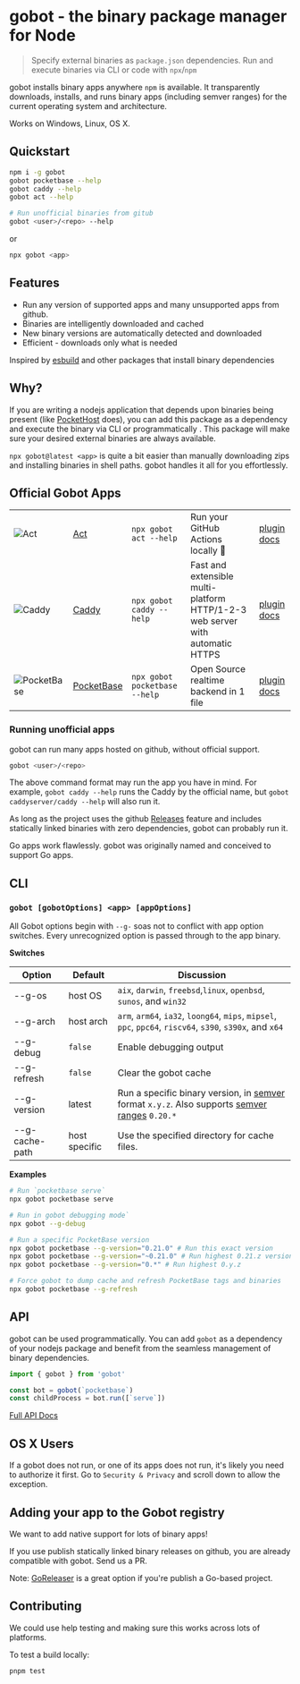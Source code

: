 # gobot - the binary package manager for Node

> Specify external binaries as `package.json` dependencies. Run and execute binaries via CLI or code with `npx`/`npm`

gobot installs binary apps anywhere `npm` is available. It transparently downloads, installs, and runs binary apps (including semver ranges) for the current operating system and architecture.

Works on Windows, Linux, OS X.

## Quickstart

```bash
npm i -g gobot
gobot pocketbase --help
gobot caddy --help
gobot act --help

# Run unofficial binaries from gitub
gobot <user>/<repo> --help
```

or

```bash
npx gobot <app>
```

## Features

- Run any version of supported apps and many unsupported apps from github.
- Binaries are intelligently downloaded and cached
- New binary versions are automatically detected and downloaded
- Efficient - downloads only what is needed

Inspired by [esbuild](https://esbuild.github.io/) and other packages that install binary dependencies

## Why?

If you are writing a nodejs application that depends upon binaries being present (like [PocketHost](https://github.com/pockethost/pockethost) does), you can add this package as a dependency and execute the binary via CLI or programmatically . This package will make sure your desired external binaries are always available.

`npx gobot@latest <app>` is quite a bit easier than manually downloading zips and installing binaries in shell paths. gobot handles it all for you effortlessly.

## Official Gobot Apps

|                                                                                              |                                      |                               |                                                                               |                                                                                               |
| -------------------------------------------------------------------------------------------- | ------------------------------------ | ----------------------------- | ----------------------------------------------------------------------------- | --------------------------------------------------------------------------------------------- |
| ![Act](https://raw.githubusercontent.com/benallfree/gobot/main/assets/act.png)               | [Act](https://github.com/nektos/act) | `npx gobot act --help`        | Run your GitHub Actions locally 🚀                                            | [plugin docs](https://github.com/benallfree/gobot/blob/main/src/plugins/act/readme.md)        |
| ![Caddy](https://raw.githubusercontent.com/benallfree/gobot/main/assets/caddy.png)           | [Caddy](https://caddyserver.com/)    | `npx gobot caddy --help`      | Fast and extensible multi-platform HTTP/1-2-3 web server with automatic HTTPS | [plugin docs](https://github.com/benallfree/gobot/blob/main/src/plugins/caddy/readme.md)      |
| ![PocketBase](https://raw.githubusercontent.com/benallfree/gobot/main/assets/pocketbase.png) | [PocketBase](https://pocketbase.io)  | `npx gobot pocketbase --help` | Open Source realtime backend in 1 file                                        | [plugin docs](https://github.com/benallfree/gobot/blob/main/src/plugins/pocketbase/readme.md) |

### Running unofficial apps

gobot can run many apps hosted on github, without official support.

```bash
gobot <user>/<repo>
```

The above command format may run the app you have in mind. For example, `gobot caddy --help` runs the Caddy by the official name, but `gobot caddyserver/caddy --help` will also run it.

As long as the project uses the github [Releases](https://docs.github.com/en/repositories/releasing-projects-on-github/managing-releases-in-a-repository) feature and includes statically linked binaries with zero dependencies, gobot can probably run it.

Go apps work flawlessly. gobot was originally named and conceived to support Go apps.

## CLI

### `gobot [gobotOptions] <app> [appOptions]`

All Gobot options begin with `--g-` soas not to conflict with app option switches. Every unrecognized option is passed through to the app binary.

**Switches**

| Option         | Default       | Discussion                                                                                                                                                   |
| -------------- | ------------- | ------------------------------------------------------------------------------------------------------------------------------------------------------------ |
| --g-os         | host OS       | `aix`, `darwin`, `freebsd`,`linux`, `openbsd`, `sunos`, and `win32`                                                                                          |
| --g-arch       | host arch     | `arm`, `arm64`, `ia32`, `loong64`, `mips`, `mipsel`, `ppc`, `ppc64`, `riscv64`, `s390`, `s390x`, and `x64`                                                   |
| --g-debug      | `false`       | Enable debugging output                                                                                                                                      |
| --g-refresh    | `false`       | Clear the gobot cache                                                                                                                                        |
| --g-version    | latest        | Run a specific binary version, in [semver](https://semver.org/) format `x.y.z`. Also supports [semver ranges](https://www.npmjs.com/package/semver) `0.20.*` |
| --g-cache-path | host specific | Use the specified directory for cache files.                                                                                                                 |

**Examples**

```bash
# Run `pocketbase serve`
npx gobot pocketbase serve

# Run in gobot debugging mode`
npx gobot --g-debug

# Run a specific PocketBase version
npx gobot pocketbase --g-version="0.21.0" # Run this exact version
npx gobot pocketbase --g-version="~0.21.0" # Run highest 0.21.z version
npx gobot pocketbase --g-version="0.*" # Run highest 0.y.z

# Force gobot to dump cache and refresh PocketBase tags and binaries
npx gobot pocketbase --g-refresh
```

## API

gobot can be used programmatically. You can add `gobot` as a dependency of your nodejs package and benefit from the seamless management of binary dependencies.

```ts
import { gobot } from 'gobot'

const bot = gobot(`pocketbase`)
const childProcess = bot.run([`serve`])
```

[Full API Docs](https://github.com/pockethost/gobot/blob/main/docs/modules.md)

## OS X Users

If a gobot does not run, or one of its apps does not run, it's likely you need to authorize it first. Go to `Security & Privacy` and scroll down to allow the exception.

## Adding your app to the Gobot registry

We want to add native support for lots of binary apps!

If you use publish statically linked binary releases on github, you are already compatible with gobot. Send us a PR.

Note: [GoReleaser](https://goreleaser.com/) is a great option if you're publish a Go-based project.

## Contributing

We could use help testing and making sure this works across lots of platforms.

To test a build locally:

```bash
pnpm test
```
